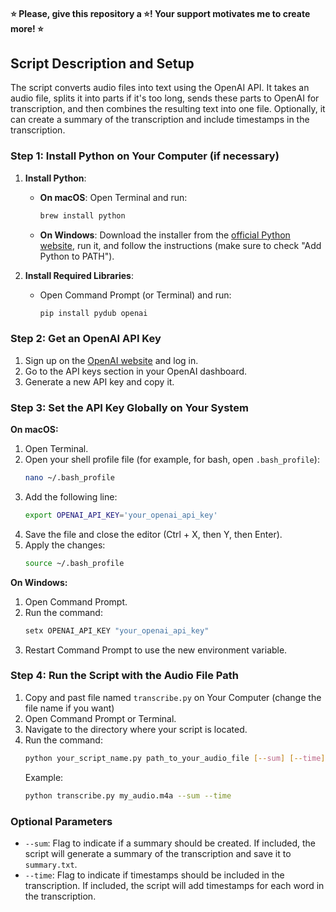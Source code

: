 #### ⭐ Please, give this repository a ⭐! Your support motivates me to create more! ⭐

## Script Description and Setup

The script converts audio files into text using the OpenAI API. It takes an audio file, splits it into parts if it's too long, sends these parts to OpenAI for transcription, and then combines the resulting text into one file. Optionally, it can create a summary of the transcription and include timestamps in the transcription.

### Step 1: Install Python on Your Computer (if necessary)

1. **Install Python**:
   - **On macOS**: Open Terminal and run:
     ```sh
     brew install python
     ```
   - **On Windows**: Download the installer from the [official Python website](https://www.python.org/downloads/windows/), run it, and follow the instructions (make sure to check "Add Python to PATH").


3. **Install Required Libraries**:
   - Open Command Prompt (or Terminal) and run:
     ```sh
     pip install pydub openai
     ```

### Step 2: Get an OpenAI API Key

1. Sign up on the [OpenAI website](https://platform.openai.com) and log in.
2. Go to the API keys section in your OpenAI dashboard.
3. Generate a new API key and copy it.

### Step 3: Set the API Key Globally on Your System

**On macOS:**
1. Open Terminal.
2. Open your shell profile file (for example, for bash, open `.bash_profile`):
   ```sh
   nano ~/.bash_profile
   ```
3. Add the following line:
   ```sh
   export OPENAI_API_KEY='your_openai_api_key'
   ```
4. Save the file and close the editor (Ctrl + X, then Y, then Enter).
5. Apply the changes:
   ```sh
   source ~/.bash_profile
   ```

**On Windows:**
1. Open Command Prompt.
2. Run the command:
   ```cmd
   setx OPENAI_API_KEY "your_openai_api_key"
   ```
3. Restart Command Prompt to use the new environment variable.

### Step 4: Run the Script with the Audio File Path

1. Copy and past file named `transcribe.py` on Your Computer (change the file name if you want)
2. Open Command Prompt or Terminal.
3. Navigate to the directory where your script is located.
4. Run the command:
   ```sh
   python your_script_name.py path_to_your_audio_file [--sum] [--time]
   ```
   Example:
   ```sh
   python transcribe.py my_audio.m4a --sum --time
   ```

### Optional Parameters

- `--sum`: Flag to indicate if a summary should be created. If included, the script will generate a summary of the transcription and save it to `summary.txt`.
- `--time`: Flag to indicate if timestamps should be included in the transcription. If included, the script will add timestamps for each word in the transcription.
